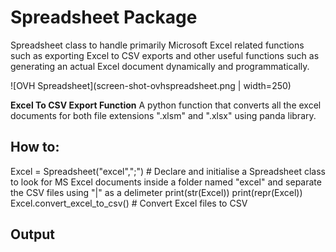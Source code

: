 **Spreadsheet Package**
===
Spreadsheet class to handle primarily Microsoft Excel related functions such as exporting Excel to CSV exports and other useful functions such as generating an actual Excel document dynamically and programmatically. 

![OVH Spreadsheet](screen-shot-ovhspreadsheet.png | width=250)

**Excel To CSV Export Function**
A python function that converts all the excel documents for both file extensions ".xlsm" and ".xlsx" using panda library.

How to:
--
Excel = Spreadsheet("excel",";") # Declare and initialise a Spreadsheet class to look for MS Excel documents inside a folder named "excel" and separate the CSV files using "|" as a delimeter
print(str(Excel))
print(repr(Excel))
Excel.convert_excel_to_csv() # Convert Excel files to CSV

Output
--

